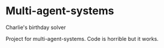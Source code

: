 # Multi-agent-systems
Charlie's birthday solver

Project for multi-agent-systems. Code is horrible but it works.
